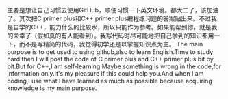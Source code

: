 主要是想让自己习惯去使用GitHub，顺便习惯一下英文环境。都大二了，该加油了。其次把C primer plus和C++ primer plus编程练习题的答案贴出来。不过我是自学的C++，能力什么的比较水，所以只能作为参考。如果能帮到你，就是我的荣幸了（假如真的有人能看到）。我写代码时尽可能地把自己学到的知识都用一下，而不是写精简的代码，我觉得初学还是以掌握知识点为主。
The main purpose is to get used to using github,also to learn English.Time to study hard!then I will post the code of C primer plus and C++ primer plus bit by bit.But for C++,I am self-learning.Maybe something is wrong in the code,for information only.It's my pleasure if this could help you.And when I am coding,I use what I have learned as much as possible because acquiring knowledge is my main purpose.
